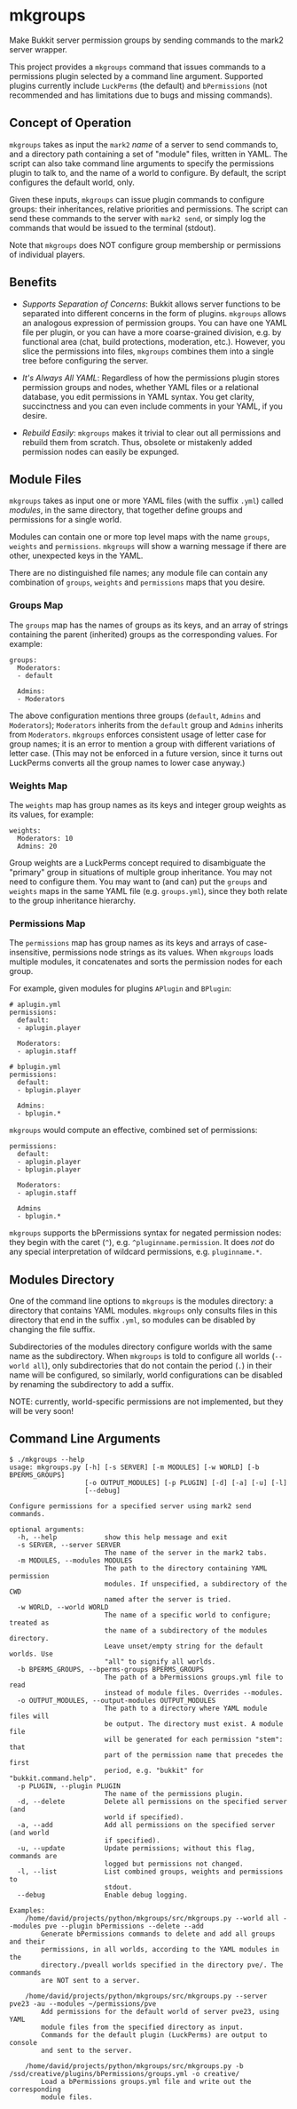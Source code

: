 mkgroups
========

Make Bukkit server permission groups by sending commands to the mark2 server wrapper.

This project provides a `mkgroups` command that issues commands to a permissions
plugin selected by a command line argument. Supported plugins currently include
`LuckPerms` (the default) and `bPermissions` (not recommended and has limitations
due to bugs and missing commands).


Concept of Operation
--------------------

`mkgroups` takes as input the `mark2` _name_ of a server to send commands to,
and a directory path containing a set of "module" files, written in YAML.
The script can also take command line arguments to specify the permissions
plugin to talk to, and the name of a world to configure. By default, the script
configures the default world, only.

Given these inputs, `mkgroups` can issue plugin commands to configure groups:
their inheritances, relative priorities and permissions. The script can send
these commands to the server with `mark2 send`, or simply log the commands that
would be issued to the terminal (stdout).

Note that `mkgroups` does NOT configure group membership or permissions of 
individual players.


Benefits
--------

 * _Supports Separation of Concerns_: Bukkit allows server functions to be
   separated into different concerns in the form of plugins. `mkgroups` allows
   an analogous expression of permission groups. You can have one YAML file per
   plugin, or you can have a more coarse-grained division, e.g. by functional
   area (chat, build protections, moderation, etc.). However, you slice the
   permissions into files, `mkgroups` combines them into a single tree before
   configuring the server.
 
 * _It's Always All YAML_: Regardless of how the permissions plugin stores
   permission groups and nodes, whether YAML files or a relational database, you
   edit permissions in YAML syntax. You get clarity, succinctness and you can
   even include comments in your YAML, if you desire.
 
 * _Rebuild Easily_: `mkgroups` makes it trivial to clear out all permissions 
   and rebuild them from scratch. Thus, obsolete or mistakenly added permission
   nodes can easily be expunged.


Module Files
------------

`mkgroups` takes as input one or more YAML files (with the suffix `.yml`) called
_modules_, in the same directory, that together define groups and permissions
for a single world.

Modules can contain one or more top level maps with the name `groups`, `weights`
and `permissions`. `mkgroups` will show a warning message if there are other,
unexpected keys in the YAML.

There are no distinguished file names; any module file can contain any
combination of `groups`, `weights` and `permissions` maps that you desire.


### Groups Map

The `groups` map has the names of groups as its keys, and an array of strings
containing the parent (inherited) groups as the corresponding values. For example:

```
groups:
  Moderators:
  - default
  
  Admins:
  - Moderators
```

The above configuration mentions three groups (`default`, `Admins` and `Moderators`);
`Moderators` inherits from the `default` group and `Admins` inherits from `Moderators`.
`mkgroups` enforces consistent usage of letter case for group names; it is an
error to mention a group with different variations of letter case. (This may
not be enforced in a future version, since it turns out LuckPerms converts all
the group names to lower case anyway.)


### Weights Map

The `weights` map has group names as its keys and integer group weights as its
values, for example:
```
weights:
  Moderators: 10
  Admins: 20
```

Group weights are a LuckPerms concept required to disambiguate the "primary"
group in situations of multiple group inheritance. You may not need to configure
them. You may want to (and can) put the `groups` and `weights` maps in the same
YAML file (e.g. `groups.yml`), since they both relate to the group inheritance
hierarchy.


### Permissions Map

The `permissions` map has group names as its keys and arrays of case-insensitive,
permissions node strings as its values. When `mkgroups` loads multiple modules,
it concatenates and sorts the permission nodes for each group.

For example, given modules for plugins `APlugin` and `BPlugin`:

```
# aplugin.yml
permissions:
  default:
  - aplugin.player
  
  Moderators:
  - aplugin.staff
```

```
# bplugin.yml
permissions:
  default:
  - bplugin.player
  
  Admins:
  - bplugin.*
```

`mkgroups` would compute an effective, combined set of permissions:
```
permissions:
  default:
  - aplugin.player
  - bplugin.player
  
  Moderators:
  - aplugin.staff
  
  Admins
  - bplugin.*
```

`mkgroups` supports the bPermissions syntax for negated permission nodes: they
begin with the caret (`^`), e.g. `^pluginname.permission`. It does _not_ do any
special interpretation of wildcard permissions, e.g. `pluginname.*`.


Modules Directory
-----------------
One of the command line options to `mkgroups` is the modules directory: a 
directory that contains YAML modules. `mkgroups` only consults files in this
directory that end in the suffix `.yml`, so modules can be disabled by changing
the file suffix.

Subdirectories of the modules directory configure worlds with the same name as
the subdirectory. When `mkgroups` is told to configure all worlds (`--world all`),
only subdirectories that do not contain the period (`.`) in their name will be
configured, so similarly, world configurations can be disabled by renaming the
subdirectory to add a suffix.

NOTE: currently, world-specific permissions are not implemented, but they will
be very soon!


Command Line Arguments
----------------------

```
$ ./mkgroups --help
usage: mkgroups.py [-h] [-s SERVER] [-m MODULES] [-w WORLD] [-b BPERMS_GROUPS]
                   [-o OUTPUT_MODULES] [-p PLUGIN] [-d] [-a] [-u] [-l]
                   [--debug]

Configure permissions for a specified server using mark2 send commands.

optional arguments:
  -h, --help            show this help message and exit
  -s SERVER, --server SERVER
                        The name of the server in the mark2 tabs.
  -m MODULES, --modules MODULES
                        The path to the directory containing YAML permission
                        modules. If unspecified, a subdirectory of the CWD
                        named after the server is tried.
  -w WORLD, --world WORLD
                        The name of a specific world to configure; treated as
                        the name of a subdirectory of the modules directory.
                        Leave unset/empty string for the default worlds. Use
                        "all" to signify all worlds.
  -b BPERMS_GROUPS, --bperms-groups BPERMS_GROUPS
                        The path of a bPermissions groups.yml file to read
                        instead of module files. Overrides --modules.
  -o OUTPUT_MODULES, --output-modules OUTPUT_MODULES
                        The path to a directory where YAML module files will
                        be output. The directory must exist. A module file
                        will be generated for each permission "stem": that
                        part of the permission name that precedes the first
                        period, e.g. "bukkit" for "bukkit.command.help".
  -p PLUGIN, --plugin PLUGIN
                        The name of the permissions plugin.
  -d, --delete          Delete all permissions on the specified server (and
                        world if specified).
  -a, --add             Add all permissions on the specified server (and world
                        if specified).
  -u, --update          Update permissions; without this flag, commands are
                        logged but permissions not changed.
  -l, --list            List combined groups, weights and permissions to
                        stdout.
  --debug               Enable debug logging.

Examples:
    /home/david/projects/python/mkgroups/src/mkgroups.py --world all --modules pve --plugin bPermissions --delete --add
        Generate bPermissions commands to delete and add all groups and their
        permissions, in all worlds, according to the YAML modules in the
        directory./pveall worlds specified in the directory pve/. The commands
        are NOT sent to a server.

    /home/david/projects/python/mkgroups/src/mkgroups.py --server pve23 -au --modules ~/permissions/pve
        Add permissions for the default world of server pve23, using YAML
        module files from the specified directory as input.
        Commands for the default plugin (LuckPerms) are output to console 
        and sent to the server.

    /home/david/projects/python/mkgroups/src/mkgroups.py -b /ssd/creative/plugins/bPermissions/groups.yml -o creative/
        Load a bPermissions groups.yml file and write out the corresponding
        module files.
```

